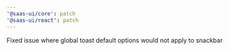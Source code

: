 ```yaml
---
'@saas-ui/core': patch
'@saas-ui/react': patch
---
```


Fixed issue where global toast default options would not apply to snackbar
